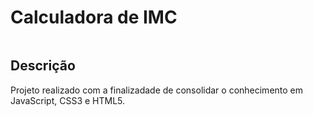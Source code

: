 # Calculadora de IMC
 
<p align="center">
  <img width:"300px" height:"150px" src:"assets/to-readme/demonstracao.gif"> 
</p>

## Descrição

<p>Projeto realizado com a finalizadade de consolidar o conhecimento em JavaScript, CSS3 e HTML5.<br>
 

</p>
